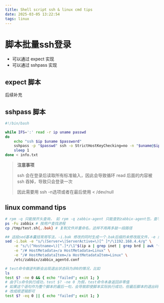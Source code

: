 ```yaml
---
title: Shell script ssh & linux cmd tips
date: 2025-03-05 13:22:54
tags: linux
---
```

# 脚本批量ssh登录

- 可以通过 expect 实现
- 可以通过 sshpass 实现

## expect 脚本

后续补充

## sshpass 脚本

```bash
#!/bin/bash

while IFS=':' read -r ip uname passwd
do
    echo "ssh $ip $uname $password"
    sshpass -p "$passwd" ssh -o StrictHostKeyChecking=no -n "$uname@$ip" < /dev/null
    sleep 1
done < info.txt
```

> **注意事项**
>
> ssh 会在登录后读取所有标准输入，因此会导致循环 read 后面的内容被 ssh 吞掉，导致只会登录一次
>
> 因此需要用 ssh -n选项或者在最后使用 < /dev/null

## linux command tips

```bash
# rpm -q 只能按开头查询， 如 rpm -q zabbix-agent 只能查到zabbix-agent包，查不到 pcp-export-zabbix-agent这样的包
ps -Fu zabbix # 按用户查找进程
cp /tmp/test.sh{,.bak} # 复制文件并重命名，这样不用再多敲一段路径

## 这段sed基本囊括常用写法，-i.bak 修改的同时生成一个.bak后缀的未修改版文件，-e 后接 sed 表达式，\1表示第一个括号内匹配的内容
sed -i.bak -e "s/\(Server=\|ServerActive=\)[^ ]*/\1192.168.4.4/g" \
    -e "s/\(^Hostname=\)[^.]*/\1"$(ip a | grep inet | grep brd | awk '{print $2}'| head -1 | cut -d/ -f1)"/g" \
    -e "/# HostMetadata=/a HostMetadata=Linux" \
    -e "/# HostMetadataItem=/a HostMetadataItem=Linux" \
    /etc/zabbix/zabbix_agentd.conf

# test命令做逆判断会出现退出状态码为非0的情况，比如
ls
test $? -ne 0 && { echo "failed"; exit 1; } 
# 由于ls命令执行成功，test $? -ne 0 为假，test命令本身返回非零值
# 如果这个语句作为整个脚本的最后一句，会导致即使脚本实际执行成功，但最后脚本的退出码也为非0
# 改成顺逻辑即可
test $? -eq 0 || { echo "failed"; exit 1; }
```
